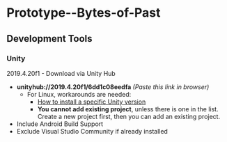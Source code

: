 # Prototype--Bytes-of-Past

## Development Tools

### Unity
2019.4.20f1 - Download via Unity Hub
  - <b>unityhub://2019.4.20f1/6dd1c08eedfa</b> <i>(Paste this link in browser)</i>
    - For Linux, workarounds are needed:
      - [How to install a specific Unity version](https://forum.unity.com/threads/how-to-install-a-specific-version-of-unity-on-linux.883738/#post-6827534)
      - **You cannot add existing project**, unless there is one in the list. Create a new project first, then you can add an existing project.
  - Include Android Build Support
  - Exclude Visual Studio Community if already installed
